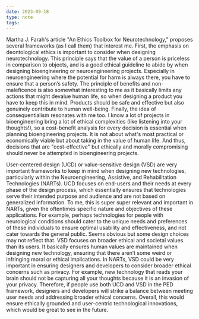 ```yaml
---
date: 2023-09-18
type: note
tags: 
---
```

Martha J. Farah's article "An Ethics Toolbox for Neurotechnology," proposes several frameworks (as I call them) that interest me. First, the emphasis on deontological ethics is important to consider when designing neurotechnology. This principle says that the value of a person is priceless in comparison to objects, and is a good ethical guideline to abide by when designing bioengineering or neuroengineering projects. Especially in neuroengineering where the potential for harm is always there, you have to ensure that a person’s safety. The principle of benefits and non-maleficence is also somewhat interesting to me as it basically limits any actions that might devalue human life, so when designing a product you have to keep this in mind. Products should be safe and effective but also genuinely contribute to human well-being. Finally, the idea of consequentialism resonates with me too. I know a lot of projects in bioengineering bring a lot of ethical complexities (like listening into your thoughts!), so a cost-benefit analysis for every decision is essential when planning bioengineering projects. It is not about what's most practical or economically viable but about taking in the value of human life. And thus, decisions that are "cost-effective" but ethically and morally compromising should never be attempted in bioengineering projects.

User-centered design (UCD) or value-sensitive design (VSD) are very important frameworks to keep in mind when designing new technologies, particularly within the Neuroengineering, Assistive, and Rehabilitation Technologies (NARTs). UCD focuses on end-users and their needs at every phase of the design process, which essentially ensures that technologies serve their intended purpose and audience and are not based on generalized information. To me, this is super super relevant and important in NARTs, given the oftentimes specific nature and objectives of these applications. For example, perhaps technologies for people with neurological conditions should cater to the unique needs and preferences of these individuals to ensure optimal usability and effectiveness, and not cater towards the general public. Seems obvious but some design choices may not reflect that. VSD focuses on broader ethical and societal values than its users. It basically ensures human values are maintained when designing new technology, ensuring that there aren’t some weird or infringing moral or ethical implications. In NARTs, VSD could be very important in ensuring designers and developers to consider broader ethical concerns such as privacy. For example, new technology that reads your brain should not be capturing all your thoughts because it is an invasion of your privacy. Therefore, if people use both UCD and VSD in the PED framework, designers and developers will strike a balance between meeting user needs and addressing broader ethical concerns. Overall, this would ensure ethically grounded and user-centric technological innovations, which would be great to see in the future.